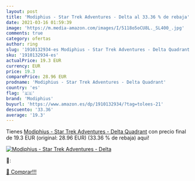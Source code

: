 ```yaml
---
layout: post
title: 'Modiphius - Star Trek Adventures - Delta al 33.36 % de rebaja'
date: 2021-03-16 01:59:39
image: 'https://m.media-amazon.com/images/I/5118o5oCU8L._SL400_.jpg'
comments: true
category: ofertas
author: ring
slug: '1910132934-es Modiphius - Star Trek Adventures - Delta Quadrant'
sku: '1910132934-es'
actualPrice: 19.3 EUR
currency: EUR
price: 19.3
comparePrice: 28.96 EUR
prodname: 'Modiphius - Star Trek Adventures - Delta Quadrant'
country: 'es'
flag: '🇪🇸'
brand: 'Modiphius'
buyurl: 'https://www.amazon.es/dp/1910132934/?tag=tolees-21'
descuento: '33.36'
average: '19.3'
---
```


Tienes [Modiphius - Star Trek Adventures - Delta Quadrant](https://www.amazon.es/dp/1910132934/?tag=tolees-21) con precio final de  19.3 EUR (original: 28.96 EUR) (33.36 %  de rebaja) aqui!

[![Modiphius - Star Trek Adventures - Delta](https://m.media-amazon.com/images/I/5118o5oCU8L._SL400_.jpg)](https://www.amazon.es/dp/1910132934/?tag=tolees-21)

🔎:


[🛒 Comprar!!!](https://www.amazon.es/dp/1910132934/?tag=tolees-21)
